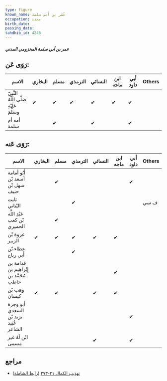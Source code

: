 ```yaml
---
type: figure
known_name: عُمَر بن أَبي سلمة
occupation: محدث
birth_date:
passing_date:
tahdhib_id: 4246
---
```

##### عمر بن أبي سلمة المخزومي المدني

## رَوَى عَن:
| الاسم                                      | البخاري | مسلم | الترمذي | النسائي | ابن ماجه | أبي داود | Others |
| ------------------------------------------ | ------- | ---- | ------- | ------- | -------- | -------- | ------ |
| النَّبِيّ صَلَّى اللَّهُ عَلَيْهِ وسَلَّمَ | ✔       | ✔    | ✔       | ✔       | ✔        | ✔        |        |
| أمه أم سلمة                                |         | ✔    |         | ✔       |          | ✔        |        |
## رَوَى عَنه:
| الاسم                                    | البخاري | مسلم | الترمذي | النسائي | ابن ماجه | أبي داود | Others |
| ---------------------------------------- | ------- | ---- | ------- | ------- | -------- | -------- | ------ |
| أَبُو أمامة أسعد بْن سهل بْن حنيف        |         | ✔    |         |         |          | ✔        |        |
| ثابت البْناني                            |         |      | ✔       |         |          |          | ف سي   |
| عَبْدِ اللَّه بْن كعب الحميري            |         | ✔    |         |         |          |          |        |
| عروة بْن الزبير                          | ✔       | ✔    | ✔       | ✔       | ✔        |          |        |
| عطاء بْن أَبي رباح                       |         |      | ✔       |         |          |          |        |
| قدامة بن إِبْرَاهِيم بن مُحَمَّد بن حاطب |         |      |         |         | ✔        |          |        |
| وهب بْن كيسان                            | ✔       | ✔    |         | ✔       | ✔        |          |        |
| أبو وجزة السعدي يزيد بْن عُبَيد الشاعر   |         |      |         |         |          | ✔        |        |
| ابْن لَهُ غير مسمى                       |         |      |         | ✔       |          | ✔        |        |
## مراجع
- [تهذيب الكمال ٢١-٣٧٣](obsidian://open?vault=Tahdhib-al-Kamal&file=Figures/٤٢٤٦-عمر%20بن%20أبي%20سلمة%20المخزومي%20المدني) ([رابط الشاملة](https://shamela.ws/book/3722/11020))